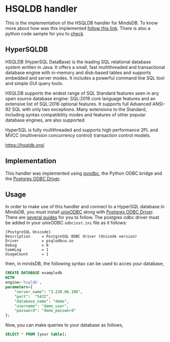 # HSQLDB handler

This is the implementation of the HSQLDB handler for MindsDB.
To know more about how was this implemented [follow this link](http://hsqldb.org/doc/2.0/guide/guide.html#odbc-chapt). There is also a python code sample for you to [check](http://hsqldb.org/doc/2.0/verbatim/sample/sample.py)

## HyperSQLDB

HSQLDB (HyperSQL DataBase) is the leading SQL relational database system written in Java. It offers a small, fast multithreaded and transactional database engine with in-memory and disk-based tables and supports embedded and server modes. It includes a powerful command line SQL tool and simple GUI query tools.

HSQLDB supports the widest range of SQL Standard features seen in any open source database engine: SQL:2016 core language features and an extensive list of SQL:2016 optional features. It supports full Advanced ANSI-92 SQL with only two exceptions. Many extensions to the Standard, including syntax compatibility modes and features of other popular database engines, are also supported.

HyperSQL is fully multithreaded and supports high performance 2PL and MVCC (multiversion concurrency control) transaction control models.

https://hsqldb.org/

## Implementation

This handler was implemented using [pyodbc](https://pypi.org/project/pyodbc/), the Python ODBC bridge and the [Postgres ODBC Driver](https://www.postgresql.org/ftp/odbc/versions/).

## Usage

In order to make use of this handler and connect to a HyperSQL database in MindsDB, you must install [unixODBC](https://www.unixodbc.org/) along with [Postgres ODBC Driver](https://www.postgresql.org/ftp/odbc/versions/). There are [several guides](https://www.ibm.com/docs/en/db2/11.1?topic=managers-installing-unixodbc-driver-manager) for you to follow. The postgres odbc driver must be added in your unixODBC `odbcinst.ini` file as it follows:

```
[PostgreSQL Unicode]
Description     = PostgreSQL ODBC driver (Unicode version)
Driver          = psqlodbcw.so
Debug           = 0
CommLog         = 1
UsageCount      = 1
```

then, in mindsDB, the following syntax can be used to acces your database,

```sql
CREATE DATABASE exampledb
WITH
engine='hsqldb',
parameters={
    "server_name": "3.220.66.106",
    "port":  "5432",
    "database_name": "demo",
    "username": "demo_user",
    "password": "demo_password"
};
```

Now, you can make queries to your database as follows,

```sql
SELECT * FROM [your table];
```
